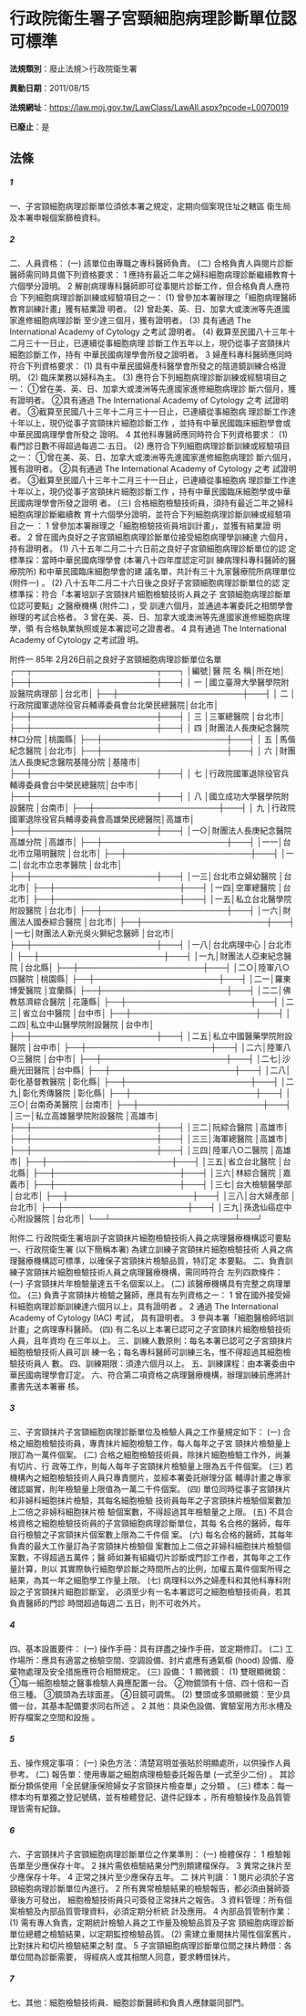 # 行政院衛生署子宮頸細胞病理診斷單位認可標準

**法規類別**：廢止法規＞行政院衛生署

**異動日期**：2011/08/15  

**法規網址**：https://law.moj.gov.tw/LawClass/LawAll.aspx?pcode=L0070019

**已廢止**：是



## 法條
##### 1
一、子宮頸細胞病理診斷單位須依本署之規定，定期向個案現住址之轄區
    衛生局及本署申報個案篩檢資料。


##### 2
二、人員資格：
 (一) 該單位由專職之專科醫師負責。
 (二) 合格負責人與閱片診斷醫師需同時具備下列資格要求：
      1 應持有最近二年之婦科細胞病理診斷繼續教育十六個學分證明。
      2 解剖病理專科醫師即可從事閱片診斷工作，但合格負責人應符合
        下列細胞病理診斷訓練或經驗項目之一：
      (1) 曾參加本署辦理之「細胞病理醫師教育訓練計畫」獲有結業證
          明者。
      (2) 曾赴美、英、日、加拿大或澳洲等先進國家進修細胞病理診斷
          至少達三個月，獲有證明者。
      (3) 具有通過 The International Academy of Cytology  之考試
          證明者。
      (4) 截算至民國八十三年十二月三十一日止，已連續從事細胞病理
          診斷工作五年以上，現仍從事子宮頸抹片細胞診斷工作，持有
          中華民國病理學會所發之證明者。
      3 婦產科專科醫師應同時符合下列資格要求：
      (1) 具有中華民國婦產科醫學會所發之的陰道鏡訓練合格證明。
      (2) 臨床業務以婦科為主。
      (3) 應符合下列細胞病理診斷訓練或經驗項目之一：
          ①曾在美、英、日、加拿大或澳洲等先進國家進修細胞病理診
            斷六個月，獲有證明者。
          ②具有通過 The International Academy of Cytology  之考
            試證明者。
          ③截算至民國八十三年十二月三十一日止，已連續從事細胞病
            理診斷工作達十年以上，現仍從事子宮頸抹片細胞診斷工作
            ，並持有中華民國臨床細胞學會或中華民國病理學會所發之
            證明。
      4 其他科專醫師應同時符合下列資格要求：
      (1) 看門診日數不得超過每週二‧五日。
      (2) 應符合下列細胞病理診斷訓練或經驗項目之一：
          ①曾在美、英、日、加拿大或澳洲等先進國家進修細胞病理診
            斷六個月，獲有證明者。
          ②具有通過 The International Academy of Cytology  之考
            試證明者。
          ③截算至民國八十三年十二月三十一日止，已連續從事細胞病
            理診斷工作達十年以上，現仍從事子宮頸抹片細胞診斷工作
            ，持有中華民國臨床細胞學或中華民國病理學會所發之證明
            者。
 (三) 合格細胞檢驗技術員，須持有最近二年之婦科細胞病理診斷繼續教
      育十六個學分證明，並符合下列細胞病理診斷訓練或經驗項目之一
      ：
      1 曾參加本署辦理之「細胞檢驗技術員培訓計畫」，並獲有結業證
        明者。
      2 曾在國內良好之子宮頸細胞病理診斷單位接受細胞病理學訓練達
        六個月，持有證明者。
      (1) 八十五年二月二十六日前之良好子宮頸細胞病理診斷單位的認
          定標準採：當時中華民國病理學會 (本署八十四年度認定可訓
          練病理科專科醫師的醫療院所) 和中華民國臨床細胞學會的建
          議名單，共計有三十九家醫療院所病理單位 (附件一) 。
      (2) 八十五年二月二十六日後之良好子宮頸細胞病理診斷單位的認
          定標準採：符合「本署培訓子宮頸抹片細胞檢驗技術人員之子
          宮頸細胞病理診斷單位認可要點」之醫療機構 (附件二) ，受
          訓達六個月，並通過本署委託之相關學會辦理的考試合格者。
      3 曾在美、英、日、加拿大或澳洲等先進國家進修細胞病理學，領
        有合格執業執照或是本署認可之證書者。
      4 具有通過 The International Academy of Cytology  之考試證
        明。

附件一
85年 2月26日前之良好子宮頸細胞病理診斷單位名單
┌──┬──────────────────────┬───┐
│編號│醫            院             名           稱│所在地│
├──┼──────────────────────┼───┤
│ 一 │國立臺灣大學醫學院附設醫院病理部            │台北市│
├──┼──────────────────────┼───┤
│ 二 │行政院國軍退除役官兵輔導委員會台北榮民總醫院│台北市│
├──┼──────────────────────┼───┤
│ 三 │三軍總醫院                                  │台北市│
├──┼──────────────────────┼───┤
│ 四 │財團法人長庚紀念醫院林口分院                │桃園縣│
├──┼──────────────────────┼───┤
│ 五 │馬偕紀念醫院                                │台北市│
├──┼──────────────────────┼───┤
│ 六 │財團法人長庚紀念醫院基隆分院                │基隆市│
├──┼──────────────────────┼───┤
│ 七 │行政院國軍退除役官兵輔導委員會台中榮民總醫院│台中市│
├──┼──────────────────────┼───┤
│ 八 │國立成功大學醫學院附設醫院                  │台南市│
├──┼──────────────────────┼───┤
│ 九 │行政院國軍退除役官兵輔導委員會高雄榮民總醫院│高雄市│
├──┼──────────────────────┼───┤
│一○│財團法人長庚紀念醫院高雄分院                │高雄市│
├──┼──────────────────────┼───┤
│一一│台北市立陽明醫院                            │台北市│
├──┼──────────────────────┼───┤
│一二│台北市立忠孝醫院                            │台北市│
├──┼──────────────────────┼───┤
│一三│台北市立婦幼醫院                            │台北市│
├──┼──────────────────────┼───┤
│一四│空軍總醫院                                  │台北市│
├──┼──────────────────────┼───┤
│一五│私立台北醫學院附設醫院                      │台北市│
├──┼──────────────────────┼───┤
│一六│財團法人國泰綜合醫院                        │台北市│
├──┼──────────────────────┼───┤
│一七│財團法人新光吳火獅紀念醫師                  │台北市│
├──┼──────────────────────┼───┤
│一八│台北病理中心                                │台北市│
├──┼──────────────────────┼───┤
│一九│財團法人亞東紀念醫院                        │台北縣│
├──┼──────────────────────┼───┤
│二○│陸軍八○四醫院                              │桃園縣│
├──┼──────────────────────┼───┤
│二一│羅東博愛醫院                                │宜蘭縣│
├──┼──────────────────────┼───┤
│二二│佛教慈濟綜合醫院                            │花蓮縣│
├──┼──────────────────────┼───┤
│二三│省立台中醫院                                │台中市│
├──┼──────────────────────┼───┤
│二四│私立中山醫學院附設醫院                      │台中市│
├──┼──────────────────────┼───┤
│二五│私立中國醫藥學院附設醫院                    │台中市│
├──┼──────────────────────┼───┤
│二六│陸軍八○三醫院                              │台中市│
├──┼──────────────────────┼───┤
│二七│沙鹿光田醫院                                │台中縣│
├──┼──────────────────────┼───┤
│二八│彰化基督教醫院                              │彰化縣│
├──┼──────────────────────┼───┤
│二九│彰化秀傳醫院                                │彰化縣│
├──┼──────────────────────┼───┤
│三○│台南奇美醫院                                │台南市│
├──┼──────────────────────┼───┤
│三一│私立高雄醫學院附設醫院                      │高雄市│
├──┼──────────────────────┼───┤
│三二│阮綜合醫院                                  │高雄市│
├──┼──────────────────────┼───┤
│三三│海軍總醫院                                  │高雄市│
├──┼──────────────────────┼───┤
│三四│陸軍八○二醫院                              │高雄市│
├──┼──────────────────────┼───┤
│三五│省立台北醫院                                │台北縣│
├──┼──────────────────────┼───┤
│三六│林綜合醫院                                  │嘉義市│
├──┼──────────────────────┼───┤
│三七│台大檢驗醫學部                              │台北市│
├──┼──────────────────────┼───┤
│三八│台大婦產部                                  │台北市│
├──┼──────────────────────┼───┤
│三九│孫逸仙癌症中心附設醫院                      │台北市│
└──┴──────────────────────┴───┘

附件二
行政院衛生署培訓子宮頸抹片細胞檢驗技術人員之病理醫療機構認可要點
一、行政院衛生署 (以下簡稱本署) 為建立訓練子宮頸抹片細胞檢驗技術
    人員之病理醫療機構認可標準，以確保子宮頸抹片檢驗品質，特訂定
    本要點。
二、負責訓練子宮頸抹片細胞檢驗技術人員之病理醫療機構，需同時符合
    左列四款條件：
 (一) 子宮頸抹片年檢驗量達五千名個案以上。
 (二) 該醫療機構具有完整之病理單位。
 (三) 負責子宮頸抹片檢驗之醫師，應具有左列資格之一：
      1 曾在國外接受婦科細胞病理診斷訓練達六個月以上，具有證明者
        。
      2 通過 The International Academy of Cytology  (IAC) 考試，
        具有證明者。
      3 參與本署「細胞醫檢師培訓計畫」之病理專科醫師。
 (四) 有二名以上本署已認可之子宮頸抹片細胞檢驗技術人員，且年資均
      在三年以上。
三、訓練人數原則：每名本署已認可之子宮頸抹片細胞檢驗技術人員可訓
    練一名；每名專科醫師可訓練三名，惟不得超過其細胞檢驗技術員人
    數。
四、訓練期限：須達六個月以上。
五、訓練課程：由本署委由中華民國病理學會訂定。
六、符合第二項資格之病理醫療機構，辦理訓練前應將計畫書先送本署審
    核。


##### 3
三、子宮頸抹片子宮頸細胞病理診斷單位及檢驗人員之工作量規定如下：
 (一) 合格之細胞檢驗技術員，專責抹片細胞檢驗工作，每人每年之子宮
      頸抹片檢驗量上限訂為一萬件個案。
 (二) 合格之細胞檢驗技術員，除抹片細胞檢驗工作外，尚兼有切片、行
      政等工作，則每人每年子宮頸抹片檢驗量上限為五千件個案。
 (三) 若機構內之細胞檢驗技術人員只專責閱片，並經本署委託辦理分區
      輔導計畫之專家確認屬實，則年檢驗量上限值為一萬二千件個案。
 (四) 單位同時從事子宮頸抹片和非婦科細胞抹片檢驗，其每名細胞檢驗
      技術員每年之子宮頸抹片檢驗個案數加上二倍之非婦科細胞抹片檢
      驗個案數，不得超過其年檢驗量之上限。
 (五) 不具合格資格之細胞檢驗技術員的子宮頸細胞病理診斷單位，其每
      名合格的醫師，每年自行檢驗之子宮頸抹片個案數上限為二千件個
      案。
 (六) 每名合格的醫師，其每年負責的最大工作量訂為子宮頸抹片檢驗個
      案數加上二倍之非婦科細胞抹片檢驗個案數，不得超過五萬件；醫
      師如兼有組織切片診斷或門診工作者，其每年之工作量計算，則以
      其實際執行細胞學診斷之時間所占的比例，加權五萬件個案所得之
      結果，為其一年之細胞學工作量上限。
 (七) 病理科以外之婦產科和其他科專科附設之子宮頸抹片細胞診斷室，
      必須至少有一名本署認可之細胞檢驗技術員，若其負責醫師的門診
      時間超過每週二‧五日，則不可收外片。


##### 4
四、基本設置要件：
 (一) 操作手冊：具有詳盡之操作手冊，並定期修訂。
 (二) 工作場所：應具有適當之檢驗空間、空調設備、封片處應有通氣櫥
       (hood) 設備、廢棄物處理及安全措施應符合相關規定。
 (三) 設備：
      1 顯微鏡：
      (1) 雙眼顯微鏡：
          ①每一細胞檢驗之醫事檢驗人員應配置一台。
          ②物鏡頭有十倍、四十倍和一百倍三種。
          ③鏡頭為去球面差。
          ④目鏡可調焦。
      (2) 雙頭或多頭顯微鏡：至少具備一台，其基本配備要求同右所述
          。
      2 其他：具染色設備、實驗室用方形水槽及貯存檔案之空間和設施
        。


##### 5
五、操作規定事項：
 (一) 染色方法：清楚寫明並張貼於明顯處所，以供操作人員參考。
 (二) 報告單：使用專屬之細胞病理檢驗委託報告單 (一式至少二份) 。
      其診斷分類係使用「全民健康保險婦女子宮頸抹片檢查單」之分類
      。
 (三) 標本：每一標本均有單獨之登記號碼，並有檢體登記、退件記錄本
      ，所有檢驗操作及品質管理皆需有紀錄。


##### 6
六、子宮頸抹片子宮頸細胞病理診斷單位之作業準則：
 (一) 檢體保存：
      1 檢驗報告單至少應保存十年。
      2 抹片需依檢驗結果分門別類建檔保存。
      3 異常之抹片至少應保存十年。
      4 正常之抹片至少應保存五年。
  二  抹片判讀：
      1 閱片必須於子宮頸細胞病理診斷單位內進行。
      2 所有異常檢驗結果的檢驗報告，都必須由醫師簽章後方可發出，
        細胞檢驗技術員只可簽發正常抹片之報告。
      3 資料管理：所有個案檢驗及內部品質管理資料，必須定期分析統
        計及應用。
      4 內部品質管制作業：
      (1) 需有專人負責，定期統計檢驗人員之工作量及檢驗品質及子宮
          頸細胞病理診斷單位總體之檢驗結果，以定期監控檢驗品質。
      (2) 需建立重閱抹片陽性個案舊片，比對抹片和切片檢驗結果之制
          度。
      5 子宮頸細胞病理診斷單位間之抹片轉借：各單位間為診斷需要，
        得經病人或其相關人同意，要求轉借抹片。


##### 7
七、其他：細胞檢驗技術員、細胞診斷醫師和負責人應隸屬同部門。



